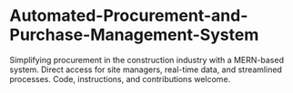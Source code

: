 # Automated-Procurement-and-Purchase-Management-System
Simplifying procurement in the construction industry with a MERN-based system. Direct access for site managers, real-time data, and streamlined processes. Code, instructions, and contributions welcome.
